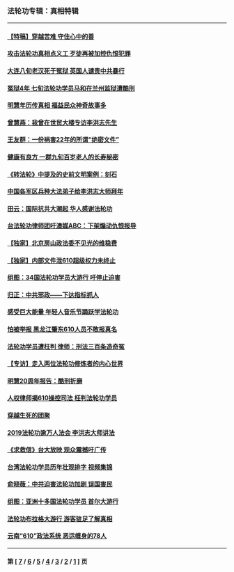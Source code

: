 ### 法轮功专辑：真相特辑
---
#### [【特稿】穿越苦难 守住心中的善](../../pages/nf4389/n13784979.md?01060430) 
#### [攻击法轮功真相点义工 歹徒再被加控仇恨犯罪](../../pages/nf4389/n13601019.md?01060430) 
#### [大连八旬老汉死于冤狱 英国人谴责中共暴行](../../pages/nf4389/n13480118.md?01060430) 
#### [冤狱4年 七旬法轮功学员马和在兰州监狱遭酷刑](../../pages/nf4389/n13304688.md?01060430) 
#### [明慧年历传真相 福益民众神奇故事多](../../pages/nf4389/n13294545.md?01060430) 
#### [曾慧燕：我曾在世贸大楼专访李洪志先生](../../pages/nf4389/n12898729.md?01060430) 
#### [王友群：一份祸害22年的所谓“绝密文件”](../../pages/nf4389/n12871750.md?01060430) 
#### [健康有良方 一群九旬百岁老人的长寿秘密](../../pages/nf4389/n12847475.md?01060430) 
#### [《转法轮》中提及的史前文明案例：刻石](../../pages/nf4389/n12758577.md?01060430) 
#### [中国各军区兵种大法弟子给李洪志大师拜年](../../pages/nf4389/n12750047.md?01060430) 
#### [田云：国际抗共大潮起 华人感谢法轮功](../../pages/nf4389/n12357708.md?01060430) 
#### [台法轮功律师团吁澳媒ABC：下架煽动仇恨报导](../../pages/nf4389/n12279917.md?01060430) 
#### [【独家】北京房山政法委不见光的维稳费](../../pages/nf4389/n12031979.md?01060430) 
#### [【独家】内部文件泄610超级权力未终止](../../pages/nf4389/n12023895.md?01060430) 
#### [组图：34国法轮功学员大游行 吁停止迫害](../../pages/nf4389/n11492658.md?01060430) 
#### [归正：中共邪政——下达指标抓人](../../pages/nf4389/n11474770.md?01060430) 
#### [感受巨大能量 年轻人音乐节踊跃学法轮功](../../pages/nf4389/n11441981.md?01060430) 
#### [怕被举报 黑龙江肇东610人员不敢报真名](../../pages/nf4389/n11436499.md?01060430) 
#### [法轮功学员遭枉判 律师：刑法三百条造奇冤](../../pages/nf4389/n11433943.md?01060430) 
#### [【专访】走入两位法轮功修炼者的内心世界](../../pages/nf4389/n11415623.md?01060430) 
#### [明慧20周年报告：酷刑折磨](../../pages/nf4389/n11387954.md?01060430) 
#### [人权律师揭610操控司法 枉判法轮功学员](../../pages/nf4389/n11313370.md?01060430) 
#### [穿越生死的团聚](../../pages/nf4389/n11258922.md?01060430) 
#### [2019法轮功逾万人法会 李洪志大师讲法](../../pages/nf4389/n11265303.md?01060430) 
#### [《求救信》台大放映 观众震撼吁广传](../../pages/nf4389/n10922251.md?01060430) 
#### [台湾法轮功学员历年壮观排字 视频集锦](../../pages/nf4389/n10878789.md?01060430) 
#### [俞晓薇：中共迫害法轮功加剧 误国害民](../../pages/nf4389/n10859260.md?01060430) 
#### [组图：亚洲十多国法轮功学员 首尔大游行](../../pages/nf4389/n10781149.md?01060430) 
#### [法轮功布拉格大游行 游客驻足了解真相](../../pages/nf4389/n10749360.md?01060430) 
#### [云南“610”政法系统 恶运缠身的78人](../../pages/nf4389/n10747534.md?01060430) 

---
#### 第 [ [7](./7.md?01060430) / [6](./6.md?01060430) / [5](./5.md?01060430) / [4](./4.md?01060430) / [3](./3.md?01060430) / [2](./2.md?01060430) / [1](./1.md?01060430) ] 页

